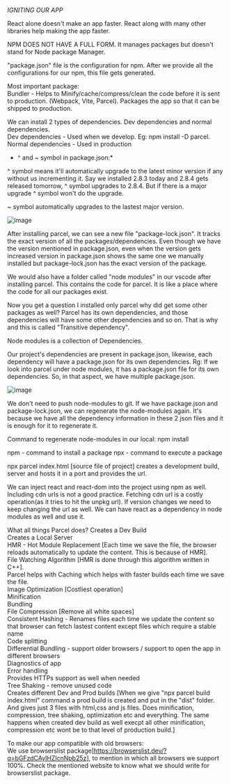 *IGNITING OUR APP*

React alone doesn't make an app faster. React along with many other libraries help making the app faster.  

NPM DOES NOT HAVE A FULL FORM. It manages packages but doesn't stand for Node package Manager.  

"package.json" file is the configuration for npm. After we provide all the configurations for our npm, this file gets generated.  

Most important package:  
Bundler - Helps to Minify/cache/compress/clean the code before it is sent to production. (Webpack, Vite, Parcel). Packages the app so that it can be shipped to production.

We can install 2 types of dependencies. Dev dependencies and normal dependencies.   
Dev dependencies - Used when we develop. Eg: npm install -D parcel.  
Normal dependencies - Used in production  

* ^ and ~ symbol in package.json:*  

^ symbol means it'll automatically upgrade to the latest minor version if any without us incrementing it. Say we installed 2.8.3 today and 2.8.4 gets released tomorrow, ^ symbol upgrades to 2.8.4. But if there is a major upgrade ^ symbol won't do the upgrade.  

~ symbol automatically upgrades to the lastest major version.  

![image](https://github.com/Gayathri229/NamasteReact/assets/60467364/708e7ba4-7228-4d06-8d63-26f087984c0a)

After installing parcel, we can see a new file "package-lock.json". It tracks the exact version of all the packages/dependencies. Even though we have the version mentioned in package.json, even when the version gets increased version in package.json shows the same one we manually installed but package-lock.json has the exact version of the package.

We would also have a folder called "node modules" in our vscode after installing parcel. This contains the code for parcel. It is like a place where the code for all our packages exist. 

Now you get a question I installed only parcel why did get some other packages as well?
Parcel has its own dependencies, and those dependencies will have some other dependencies and so on. That is why and this is called "Transitive dependency".

Node modules is a collection of Dependencies.


Our project's dependencies are present in package.json, likewise, each dependency will have a package.json for its own dependencies. Rg: If we look into parcel under node modules, it has a package.json file for its own dependencies. So, in that aspect, we have multiple package.json. 


![image](https://github.com/Gayathri229/NamasteReact/assets/60467364/b0851be6-a83e-4af6-9d88-39c29920457d)


We don't need to push node-modules to git. If we have package.json and package-lock.json, we can regenerate the node-modules again. It's because we have all the dependency information in these 2 json files and it is enough for it to regenerate it. 

Command to regenerate node-modules in our local: npm install


npm - command to install a package
npx - command to execute a package


npx parcel index.html [source file of project]
creates a development build, server and hosts it in a port and provides the url.


We can inject react and react-dom into the project using npm as well. Including cdn urls is not a good practice.
Fetching cdn url is a costly operation(as it tries to hit the unpkg url). If version changes we need to keep changing the url as well. We can have react as a dependency in node modules as well and use it.


What all things Parcel does?
Creates a Dev Build  
Creates a Local Server  
HMR - Hot Module Replacement [Each time we save the file, the browser reloads automatically to update the content. This is because of HMR].  
File Watching Algorithm [HMR is done through this algorithm written in C++].  
Parcel helps with Caching which helps with faster builds each time we save the file.  
Image Optimization [Costliest operation]  
Minification  
Bundling  
File Compression [Remove all white spaces]  
Consistent Hashing - Renames files each time we update the content so that browser can fetch lastest content except files which require a stable name  
Code splitting  
Differential Bundling - support older browsers / support to open the app in different browsers  
Diagnostics of app  
Error handling  
Provides HTTPs support as well when needed  
Tree Shaking - remove unused code  
Creates different Dev and Prod builds [When we give "npx parcel build index.html" command a prod build is created and put in the "dist" folder. And gives just 3 files with html,css and js files. Does minification, compression, tree shaking, optimization etc and everything. The same happens when created dev build as well execpt all other minification, compression etc wont be to that level of production build.]  



To make our app compatible with old browsers:  
We use browserslist package[https://browserslist.dev/?q=bGFzdCAyIHZlcnNpb25z], to mention in which all browsers we support 100%. Check the mentioned website to know what we should write for browserslist package.

